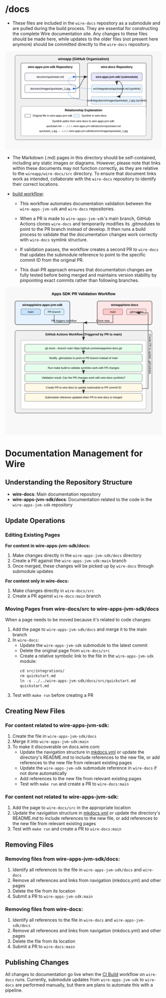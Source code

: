 
# /docs 

- These files are included in the `wire-docs` repository as a submodule and are pulled during the build process. They are essential for constructing the complete Wire documentation site. Any changes to these files should be made here, while updates to the older files (not present here anymore) should be committed directly to the `wire-docs` repository.

![diagram](diagram.svg)

- The Markdown (.md) pages in this directory should be self-contained, including any static images or diagrams. However, please note that links within these documents may not function correctly, as they are relative to the `wireapp/wire-docs/src` directory. To ensure that document links work as intended, collaborate with the `wire-docs` repository to identify their correct locations.

- [build workflow](../.github/workflows/build.yaml):
    - This workflow automates documentation validation between the `wire-apps-jvm-sdk` and `wire-docs` repositories. 
    
    - When a PR is made to `wire-apps-jvm-sdk`'s main branch, GitHub Actions clones `wire-docs` and temporarily modifies its .gitmodules to point to the PR branch instead of develop. It then runs a build process to validate that the documentation changes work correctly with `wire-docs` symlink structure.

    -  If validation passes, the workflow creates a second PR to `wire-docs` that updates the submodule reference to point to the specific commit ID from the original PR. 
    
    - This dual-PR approach ensures that documentation changes are fully tested before being merged and maintains version stability by pinpointing exact commits rather than following branches.

![build](build.svg)

# Documentation Management for Wire

## Understanding the Repository Structure
- **wire-docs**: Main documentation repository
- **wire-apps-jvm-sdk/docs**: Documentation related to the code in the `wire-apps-jvm-sdk` repository

## Update Operations

### Editing Existing Pages

**For content in wire-apps-jvm-sdk/docs:**
1. Make changes directly in the `wire-apps-jvm-sdk/docs` directory
2. Create a PR against the `wire-apps-jvm-sdk:main` branch
3. Once merged, these changes will be picked up by `wire-docs` through submodule updates

**For content only in wire-docs:**
1. Make changes directly in `wire-docs/src`
2. Create a PR against `wire-docs:main` branch

### Moving Pages from wire-docs/src to wire-apps-jvm-sdk/docs

When a page needs to be moved because it's related to code changes:
1. Add the page to `wire-apps-jvm-sdk/docs` and merge it to the main branch
2. In `wire-docs`:
   - Update the `wire-apps-jvm-sdk` submodule to the latest commit
   - Delete the original page from `wire-docs/src`
   - Create a relative symbolic link to the file in the `wire-apps-jvm-sdk` module:
     ```
     cd src/integrations/
     rm quickstart.md
     ln -s ../../wire-apps-jvm-sdk/docs/src/quickstart.md quickstart.md
     ```
3. Test with `make run` before creating a PR

## Creating New Files

### For content related to wire-apps-jvm-sdk:
1. Create the file in `wire-apps-jvm-sdk/docs`
2. Merge it into `wire-apps-jvm-sdk:main`
3. To make it discoverable on docs.wire.com:
   - Update the navigation structure in [mkdocs.yml](https://github.com/wireapp/wire-docs/blob/main/mkdocs.yml#L9) or update the directory's README.md to include references to the new file, or add references to the new file from relevant existing pages
   - Update the `wire-apps-jvm-sdk` submodule reference in `wire-docs` if not done automatically
   - Add references to the new file from relevant existing pages
   - Test with `make run` and create a PR to `wire-docs:main`

### For content not related to wire-apps-jvm-sdk:
1. Add the page to `wire-docs/src` in the appropriate location
2. Update the navigation structure in [mkdocs.yml](https://github.com/wireapp/wire-docs/blob/main/mkdocs.yml#L9) or update the directory's README.md to include references to the new file, or add references to the new file from relevant existing pages 
3. Test with `make run` and create a PR to `wire-docs:main`

## Removing Files

### Removing files from wire-apps-jvm-sdk/docs:
1. Identify all references to the file in `wire-apps-jvm-sdk/docs` and `wire-docs`
2. Remove all references and links from navigation (mkdocs.yml) and other pages
3. Delete the file from its location
4. Submit a PR to `wire-apps-jvm-sdk:main`

### Removing files from wire-docs:
1. Identify all references to the file in `wire-docs` and `wire-apps-jvm-sdk/docs`
2. Remove all references and links from navigation (mkdocs.yml) and other pages
3. Delete the file from its location
4. Submit a PR to `wire-docs:main`

## Publishing Changes

All changes to documentation go live when the [CI Build](https://github.com/wireapp/wire-docs/blob/main/.github/workflows/build.yaml) workflow on `wire-docs` runs. Currently, submodule updates from `wire-apps-jvm-sdk` to `wire-docs` are performed manually, but there are plans to automate this with a pipeline.
